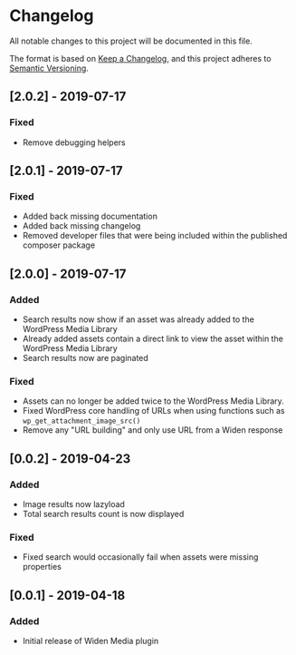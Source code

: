 # Changelog

All notable changes to this project will be documented in this file.

The format is based on [Keep a Changelog](https://keepachangelog.com/en/1.0.0/),
and this project adheres to [Semantic Versioning](https://semver.org/spec/v2.0.0.html).

## [2.0.2] - 2019-07-17
### Fixed
- Remove debugging helpers

## [2.0.1] - 2019-07-17
### Fixed
- Added back missing documentation
- Added back missing changelog
- Removed developer files that were being included within the published composer package

## [2.0.0] - 2019-07-17
### Added
- Search results now show if an asset was already added to the WordPress Media Library
- Already added assets contain a direct link to view the asset within the WordPress Media Library
- Search results now are paginated
### Fixed
- Assets can no longer be added twice to the WordPress Media Library.
- Fixed WordPress core handling of URLs when using functions such as `wp_get_attachment_image_src()`
- Remove any "URL building" and only use URL from a Widen response

## [0.0.2] - 2019-04-23
### Added
- Image results now lazyload
- Total search results count is now displayed
### Fixed
- Fixed search would occasionally fail when assets were missing properties

## [0.0.1] - 2019-04-18
### Added
- Initial release of Widen Media plugin
